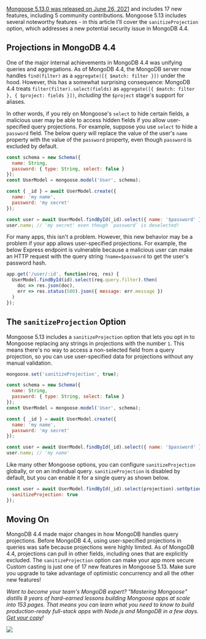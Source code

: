 [Mongoose 5.13.0 was released on June 26, 2021](https://github.com/Automattic/mongoose/blob/master/History.md#5110--2020-11-30) and includes 17 new features, including 5 community contributions.
Mongoose 5.13 includes several noteworthy features - in this article I'll cover the `sanitizeProjection` option, which addresses a new potential security issue in MongoDB 4.4.

Projections in MongoDB 4.4
--------------------------

One of the major internal achievements in MongoDB 4.4 was unifying queries and aggregations.
As of MongoDB 4.4, the MongoDB server now handles `find(filter)` as a `aggregate([{ $match: filter }])` under the hood.
However, this has a somewhat surprising consequence: MongoDB 4.4 treats `filter(filter).select(fields)` as `aggregate([{ $match: filter }, { $project: fields }])`, _including_ the `$project` stage's support for aliases.

In other words, if you rely on Mongoose's `select` to hide certain fields, a malicious user may be able to access hidden fields if you allow user-specified query projections.
For example, suppose you use `select` to hide a `password` field.
The below query will replace the value of the user's `name` property with the value of the `password` property, even though `password` is excluded by default.

```javascript
const schema = new Schema({
  name: String,
  password: { type: String, select: false }
});
const UserModel = mongoose.model('User', schema);

const { _id } = await UserModel.create({
  name: 'my name',
  password: 'my secret'
});

const user = await UserModel.findById(_id).select({ name: '$password' });
user.name; // 'my secret' even though `password` is deselected!
```

For many apps, this isn't a problem.
However, this new behavior may be a problem if your app allows user-specified projections.
For example, the below Express endpoint is vulnerable because a malicious user can make an HTTP request with the query string `?name=$password` to get the user's password hash.

```javascript
app.get('/user/:id', function(req, res) {
  UserModel.findById(id).select(req.query.filter).then(
    doc => res.json(doc),
    err => res.status(500).json({ message: err.message })
  )
});
```

The `sanitizeProjection` Option
-----------------------------

Mongoose 5.13 includes a `sanitizeProjection` option that lets you opt in to Mongoose replacing any strings in projections with the number `1`.
This means there's no way to access a non-selected field from a query projection, so you can use user-specified data for projections without any manual validation.

```javascript
mongoose.set('sanitizeProjection', true);

const schema = new Schema({
  name: String,
  password: { type: String, select: false }
});
const UserModel = mongoose.model('User', schema);

const { _id } = await UserModel.create({
  name: 'my name',
  password: 'my secret'
});

const user = await UserModel.findById(_id).select({ name: '$password' });
user.name; // 'my name'
```

Like many other Mongoose options, you can configure `sanitizeProjection` globally, or on an individual query.
`sanitizeProjection` is disabled by default, but you can enable it for a single query as shown below.

```javascript
const user = await UserModel.findById(_id).select(projection).setOptions({
  sanitizeProjection: true
});
```

Moving On
---------

MongoDB 4.4 made major changes in how MongoDB handles query projections.
Before MongoDB 4.4, using user-specified projections in queries was safe because projections were highly limited.
As of MongoDB 4.4, projections can pull in other fields, including ones that are explicitly excluded.
The `sanitizeProjection` option can make your app more secure 
Custom casting is just one of 17 new features in Mongoose 5.13. Make sure you upgrade to take advantage of optimistic concurrency and all the other new features!

_Want to become your team's MongoDB expert? "Mastering Mongoose" distills 8 years of hard-earned lessons building Mongoose apps at scale into 153 pages. That means you can learn what you need to know to build production-ready full-stack apps with Node.js and MongoDB in a few days. <a href="https://masteringjs.io/ebooks/mastering-mongoose">Get your copy</a>!_

<a href="https://masteringjs.io/ebooks/mastering-mongoose" class="async-await-banner">
  <img src="https://masteringjs.io/ebooks/mastering-mongoose-horizontal.png">
</a>
